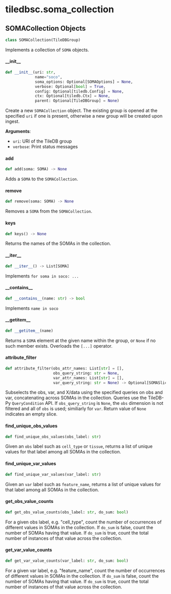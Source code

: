 <a id="tiledbsc.soma_collection"></a>

# tiledbsc.soma\_collection

<a id="tiledbsc.soma_collection.SOMACollection"></a>

## SOMACollection Objects

```python
class SOMACollection(TileDBGroup)
```

Implements a collection of `SOMA` objects.

<a id="tiledbsc.soma_collection.SOMACollection.__init__"></a>

#### \_\_init\_\_

```python
def __init__(uri: str,
             name="soco",
             soma_options: Optional[SOMAOptions] = None,
             verbose: Optional[bool] = True,
             config: Optional[tiledb.Config] = None,
             ctx: Optional[tiledb.Ctx] = None,
             parent: Optional[TileDBGroup] = None)
```

Create a new `SOMACollection` object. The existing group is opened at the specified `uri` if one is present, otherwise a new group will be created upon ingest.

**Arguments**:

- `uri`: URI of the TileDB group
- `verbose`: Print status messages

<a id="tiledbsc.soma_collection.SOMACollection.add"></a>

#### add

```python
def add(soma: SOMA) -> None
```

Adds a `SOMA` to the `SOMACollection`.

<a id="tiledbsc.soma_collection.SOMACollection.remove"></a>

#### remove

```python
def remove(soma: SOMA) -> None
```

Removes a `SOMA` from the `SOMACollection`.

<a id="tiledbsc.soma_collection.SOMACollection.keys"></a>

#### keys

```python
def keys() -> None
```

Returns the names of the SOMAs in the collection.

<a id="tiledbsc.soma_collection.SOMACollection.__iter__"></a>

#### \_\_iter\_\_

```python
def __iter__() -> List[SOMA]
```

Implements `for soma in soco: ...`

<a id="tiledbsc.soma_collection.SOMACollection.__contains__"></a>

#### \_\_contains\_\_

```python
def __contains__(name: str) -> bool
```

Implements `name in soco`

<a id="tiledbsc.soma_collection.SOMACollection.__getitem__"></a>

#### \_\_getitem\_\_

```python
def __getitem__(name)
```

Returns a `SOMA` element at the given name within the group, or `None` if no such
member exists.  Overloads the `[...]` operator.

<a id="tiledbsc.soma_collection.SOMACollection.attribute_filter"></a>

#### attribute\_filter

```python
def attribute_filter(obs_attr_names: List[str] = [],
                     obs_query_string: str = None,
                     var_attr_names: List[str] = [],
                     var_query_string: str = None) -> Optional[SOMASlice]
```

Subselects the obs, var, and X/data using the specified queries on obs and var,
concatenating across SOMAs in the collection.  Queries use the TileDB-Py `QueryCondition`
API. If `obs_query_string` is `None`, the `obs` dimension is not filtered and all of `obs`
is used; similiarly for `var`. Return value of `None` indicates an empty slice.

<a id="tiledbsc.soma_collection.SOMACollection.find_unique_obs_values"></a>

#### find\_unique\_obs\_values

```python
def find_unique_obs_values(obs_label: str)
```

Given an `obs` label such as `cell_type` or `tissue`, returns a list of unique values for
that label among all SOMAs in the collection.

<a id="tiledbsc.soma_collection.SOMACollection.find_unique_var_values"></a>

#### find\_unique\_var\_values

```python
def find_unique_var_values(var_label: str)
```

Given an `var` label such as `feature_name`, returns a list of unique values for
that label among all SOMAs in the collection.

<a id="tiledbsc.soma_collection.SOMACollection.get_obs_value_counts"></a>

#### get\_obs\_value\_counts

```python
def get_obs_value_counts(obs_label: str, do_sum: bool)
```

For a given obs label, e.g. "cell_type", count the number of occurrences of different values in
SOMAs in the collection. If `do_sum` is false, count the number of SOMAs having that value. If
`do_sum` is true, count the total number of instances of that value across the collection.

<a id="tiledbsc.soma_collection.SOMACollection.get_var_value_counts"></a>

#### get\_var\_value\_counts

```python
def get_var_value_counts(var_label: str, do_sum: bool)
```

For a given var label, e.g. "feature_name", count the number of occurrences of different values in
SOMAs in the collection. If `do_sum` is false, count the number of SOMAs having that value. If
`do_sum` is true, count the total number of instances of that value across the collection.

